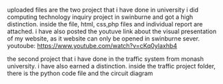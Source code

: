uploaded files are the two project that i have done in university 
i did computing technology inquiry project in swinburne and got a high distinction. inside the file, html, css,php files and individual report are attached. 
i have also posted the youtuve link about the visual presentation of my website, as it website can only be opened in swinburne sever.
youtoube:
https://www.youtube.com/watch?v=cKq0ylaxhb4



the second project that i have done in the traffic system from monash university. i have also earned a distinction. 
inside the traffic project folder, there is the python code file and the circuit diagram
